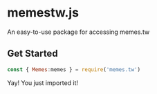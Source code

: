 # memestw.js
An easy-to-use package for accessing memes.tw

## Get Started
```js
const { Memes:memes } = require('memes.tw')
```
Yay! You just imported it!
